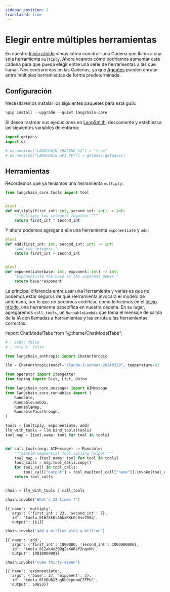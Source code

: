 ```yaml
---
sidebar_position: 2
translated: true
---
```


# Elegir entre múltiples herramientas

En nuestro [Inicio rápido](/docs/use_cases/tool_use/quickstart) vimos cómo construir una Cadena que llama a una sola herramienta `multiply`. Ahora veamos cómo podríamos aumentar esta cadena para que pueda elegir entre una serie de herramientas a las que llamar. Nos centraremos en las Cadenas, ya que [Agentes](/docs/use_cases/tool_use/agents) pueden enrutar entre múltiples herramientas de forma predeterminada.

## Configuración

Necesitaremos instalar los siguientes paquetes para esta guía:

```python
%pip install --upgrade --quiet langchain-core
```

Si desea rastrear sus ejecuciones en [LangSmith](/docs/langsmith/), descomente y establezca las siguientes variables de entorno:

```python
import getpass
import os

# os.environ["LANGCHAIN_TRACING_V2"] = "true"
# os.environ["LANGCHAIN_API_KEY"] = getpass.getpass()
```

## Herramientas

Recordemos que ya teníamos una herramienta `multiply`:

```python
from langchain_core.tools import tool


@tool
def multiply(first_int: int, second_int: int) -> int:
    """Multiply two integers together."""
    return first_int * second_int
```

Y ahora podemos agregar a ella una herramienta `exponentiate` y `add`:

```python
@tool
def add(first_int: int, second_int: int) -> int:
    "Add two integers."
    return first_int + second_int


@tool
def exponentiate(base: int, exponent: int) -> int:
    "Exponentiate the base to the exponent power."
    return base**exponent
```

La principal diferencia entre usar una Herramienta y varias es que no podemos estar seguros de qué Herramienta invocará el modelo de antemano, por lo que no podemos codificar, como lo hicimos en el [Inicio rápido](/docs/use_cases/tool_use/quickstart), una herramienta específica en nuestra cadena. En su lugar, agregaremos `call_tools`, un `RunnableLambda` que toma el mensaje de salida de la IA con llamadas a herramientas y las enruta a las herramientas correctas.

import ChatModelTabs from "@theme/ChatModelTabs";

<ChatModelTabs customVarName="llm"/>

```python
# | echo: false
# | output: false

from langchain_anthropic import ChatAnthropic

llm = ChatAnthropic(model="claude-3-sonnet-20240229", temperature=0)
```

```python
from operator import itemgetter
from typing import Dict, List, Union

from langchain_core.messages import AIMessage
from langchain_core.runnables import (
    Runnable,
    RunnableLambda,
    RunnableMap,
    RunnablePassthrough,
)

tools = [multiply, exponentiate, add]
llm_with_tools = llm.bind_tools(tools)
tool_map = {tool.name: tool for tool in tools}


def call_tools(msg: AIMessage) -> Runnable:
    """Simple sequential tool calling helper."""
    tool_map = {tool.name: tool for tool in tools}
    tool_calls = msg.tool_calls.copy()
    for tool_call in tool_calls:
        tool_call["output"] = tool_map[tool_call["name"]].invoke(tool_call["args"])
    return tool_calls


chain = llm_with_tools | call_tools
```

```python
chain.invoke("What's 23 times 7")
```

```output
[{'name': 'multiply',
  'args': {'first_int': 23, 'second_int': 7},
  'id': 'toolu_01Wf8kUs36kxRKLDL8vs7G8q',
  'output': 161}]
```

```python
chain.invoke("add a million plus a billion")
```

```output
[{'name': 'add',
  'args': {'first_int': 1000000, 'second_int': 1000000000},
  'id': 'toolu_012aK4xZBQg2sXARsFZnqxHh',
  'output': 1001000000}]
```

```python
chain.invoke("cube thirty-seven")
```

```output
[{'name': 'exponentiate',
  'args': {'base': 37, 'exponent': 3},
  'id': 'toolu_01VDU6X3ugDb9cpnnmCZFPbC',
  'output': 50653}]
```
